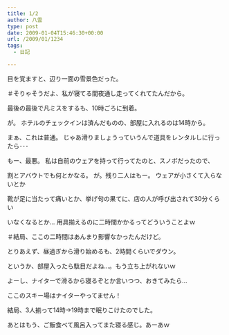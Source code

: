 ```yaml
---
title: 1/2
author: 八雲
type: post
date: 2009-01-04T15:46:30+00:00
url: /2009/01/1234
tags:
  - 日記

---
```

目を覚ますと、辺り一面の雪景色だった。
  
＃そりゃそうだよ、私が寝てる間夜通し走ってくれてたんだから。

最後の最後で凡ミスをするも、10時ごろに到着。
  
が。 ホテルのチェックインは済んだものの、部屋に入れるのは14時から。
  
まぁ、これは普通。 じゃあ滑りましょうっていうんで道具をレンタルしに行ったら･･･
  
もー、最悪。 私は自前のウェアを持って行ってたのと、スノボだったので、
  
割とアバウトでも何とかなる。 が。残り二人はもー。 ウェアが小さくて入らないとか
  
靴が足に当たって痛いとか、挙げ句の果てに、店の人が呼び出されて30分くらい
  
いなくなるとか… 用具揃えるのに二時間かかるってどういうことよｗ
  
＃結局、ここの二時間はあんまり影響なかったんだけど。

とりあえず、昼過ぎから滑り始めるも、2時間くらいでダウン。
  
というか、部屋入ったら駄目だよね…。もう立ち上がれないｗ
  
よーし、ナイターで滑るから寝るぞとか言いつつ、おきてみたら…
  
ここのスキー場はナイターやってません！

結局、3人揃って14時→19時まで眠りこけたのでした。
  
あとはもう、ご飯食べて風呂入ってまた寝る感じ。あーあｗ
